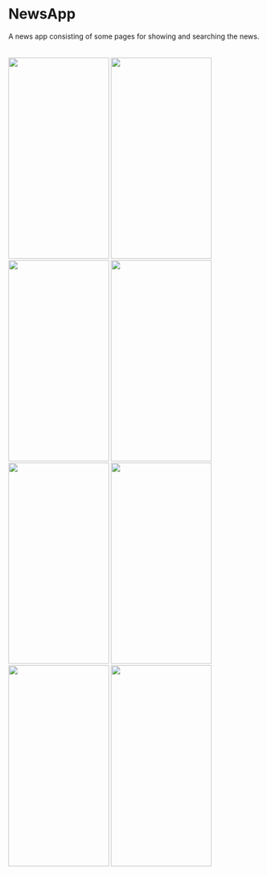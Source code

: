 # NewsApp
A news app consisting of some pages for showing and searching the news.
<br />
<br />
<br />
<img src="https://user-images.githubusercontent.com/28524937/230599836-9f121fd6-0509-4b11-9fd2-32e08d268982.png" width="200" height="400">
<img src="https://user-images.githubusercontent.com/28524937/230601896-d203766b-2d71-45a1-b6a3-6bfd3d8929e1.png" width="200" height="400">
<img src="https://user-images.githubusercontent.com/28524937/230601909-3fb3b988-d452-4dcc-af73-0a25d22d332f.png" width="200" height="400">
<img src="https://user-images.githubusercontent.com/28524937/230601920-aa737074-dea9-4d0b-bd37-919492bee2a2.png" width="200" height="400">
<br />
<img src="https://user-images.githubusercontent.com/28524937/230601932-255dfd1a-4b70-476c-bca7-31179b8aabcf.png" width="200" height="400">
<img src="https://user-images.githubusercontent.com/28524937/230602381-0efdd9f1-079a-4857-8828-da83b0a52d5a.png" width="200" height="400">
<img src="https://user-images.githubusercontent.com/28524937/230602421-74f2bf34-1660-44b1-baff-5d50bbf05b54.png" width="200" height="400">
<img src="https://user-images.githubusercontent.com/28524937/230602455-aa74ae80-babe-4fce-9174-a62fe43ef1f5.png" width="200" height="400">

